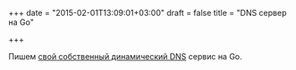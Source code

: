 +++
date = "2015-02-01T13:09:01+03:00"
draft = false
title = "DNS сервер на Go"

+++

<p>Пишем <a href="http://mkaczanowski.com/golang-build-dynamic-dns-service-go/">свой собственный динамический DNS</a> сервис на Go.</p>


